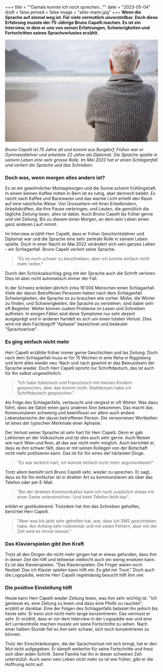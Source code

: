 +++
title = "\"Damals konnte ich noch sprechen...\""
date = "2023-05-04"
draft = false
pinned = false
image = "alter-mann.jpg"
+++
**Wenn die Sprache auf einmal weg ist. Für viele vermutlich unvorstellbar. Doch diese Erfahrung musste der 75-Jährige Bruno Capelli machen. Es ist ein Interview, in dem er uns von seinen Erfahrungen, Schwierigkeiten und Fortschritten seines Sprachverlustes erzählt.**

![Alter Mann von hinten - Bilder und Stockfotos - iStock](alter-mann.jpg)



*Bruno Capelli ist 75 Jahre alt und kommt aus Burgdorf. Früher war er Gymnasiallehrer und arbeitete 22 Jahre als Diplomat. Die Sprache spielte in seinem Leben eine sehr grosse Rolle. Im Mai 2022 hat er einen Schlaganfall und verliert die Sprache und das Schreiben.*



### Doch was, wenn morgen alles anders ist?

Es ist ein gewöhnlicher Montagmorgen und die Sonne scheint frühlingshaft. In einem kleinen Kaffee mitten in Bern ist es ruhig, aber dennoch belebt. Es riecht nach Kaffee und Backwaren und das warme Licht erhellt den Raum auf eine natürliche Weise. Von Grosseltern mit ihren Enkelkindern, Arbeitskräften, die Ihre Pause verbringen, und Leuten, die gemütlich die tägliche Zeitung lesen, alles ist dabei. Auch Bruno Capelli las früher gerne und viel Zeitung. Bis zu diesem einen Morgen, an dem sein Leben einen ganz anderen Lauf nimmt.

Im Interview erzählt Herr Capelli, dass er früher Geschichtslehrer und Diplomat war und die Sprache eine sehr zentrale Rolle in seinem Leben spielte. Doch in einer Nacht im Mai 2022 verändert sich sein ganzes Leben - ein Schlaganfall. Bruno Capelli verliert seine Sprache.

> "Es ist noch schwer zu beschreiben, aber ich konnte einfach nicht mehr reden."

Durch den Schicksalsschlag ging mit der Sprache auch die Schrift verloren. Dies ist aber nicht automatisch immer der Fall.

In der Schweiz erleiden jährlich zirka 16'000 Menschen einen Schlaganfall. Viele der davon Betroffenen Personen haben nach dem Schlaganfall Schwierigkeiten, die Sprache so zu brauchen wie vorher. Mühe, die Wörter zu finden, und Schwierigkeiten, die Sprache zu verstehen, sind dabei sehr oft Begleiter. Weiter können zudem Probleme im Lesen und Schreiben auftreten. In einigen Fällen sind diese Symptome nur sehr dezent ausgeprägt und in anderen handelt es sich um einen totalen Verlust. Dies wird mit dem Fachbegriff "Aphasie" bezeichnet und bedeutet "Sprachverlust".

### Es ging einfach nicht mehr

Herr Capelli erzählte früher immer gerne Geschichten und las Zeitung. Doch nach dem Schlaganfall muss er für 15 Wochen in eine Reha in Riggisberg und lernt alles wieder neu. Nach und nach gewinnt er das Bewusstsein der Sprache wieder. Doch Herr Capelli spricht nur Schriftdeutsch, das ist auch für Ihn selbst ungewöhnlich. 

> "Ich habe Italienisch und Französisch mit meinen Kindern gesprochen, aber das kommt nicht. Stattdessen habe ich Schriftdeutsch gesprochen."

Als Folge des Schlaganfalls, vertauscht und vergisst er oft Wörter. Was dazu führt, dass die Sätze einen ganz anderen Sinn bekommen. Das macht das Kommunizieren schwierig und beeinflusst vor allem auch andere Lebensbereiche der davon betroffenen Person. Die verworrenen Wortketten ist eines der typischen Merkmale einer Aphasie. 

Der Verlust seiner Sprache ist sehr hart für Herr Capelli. Denn er gab Lektionen an der Volksschule und tat dies auch sehr gerne. Auch Reisen wie nach Wien und Rom, all das war nicht mehr möglich. Auch berichtet er, dass es ihm schwer fällt, dass er mit seinen Kollegen von der Botschaft nicht mehr politisieren kann. Das ist für Ihn eines der härtesten Dinge. 

> "Es war wirklich hart, ich konnte einfach nicht mehr argumentieren!"

Trotz allem bemüht sich Bruno Capelli sehr, wieder zu sprechen. Er sagt, dass es für Ihn einfacher ist in direkter Art zu kommunizieren als über das Telefon oder per E-Mail. 

> "Bei der direkten Kommunikation kann ich noch zusätzlich etwas mit einer Geste unterstreichen. Und beim Telefon fehlt das",

erklärt er gestikulierend. Trotzdem hat ihm das Schreiben geholfen, berichtet Herr Capelli. 

> "Aber was bis jetzt sehr geholfen hat, war, dass ich SMS geschrieben habe. Am Anfang sehr rudimentär und mit vielen Fehlern, aber mit der Zeit wird es immer besser."

### Das Klavierspielen gibt ihm Kraft 

Trotz all den Dingen die nicht mehr gingen hat er etwas gefunden, dass ihm in dieser Zeit die hilft und teilweise vielleicht auch ein wenig ersetzen kann. Es ist das Klavierspielen. "Das Klavierspielen. Die Finger waren noch flexibel. Das ich Klavier spielen kann hilft mir. Es gibt mir Trost." Doch auch die Logopädie, welche Herr Capelli regelmässig besucht hilft ihm viel.

### Die positive Einstellung hilft

Heute kann Herr Capelli wieder Zeitung lesen, was ihm sehr wichtig ist. "Ich geniesse es, eine Zeitung zu lesen und dazu eine Pfeife zu rauchen", erzählt er dankbar. Eine der Folgen des Schlaganfalls belastet ihn jedoch bis heute sehr. Er kann sich nicht mehr lange konzentrieren. Das vermisst er sehr. Er erzählt, dass er vor dem Interview in der Logopädie war und eine Art Lernkontrolle machen musste um seine Fortschritte zu sehen. Nach einer halben Stunde fiel es ihm sehr schwer, sich noch konzentrieren zu können.

Trotz der Einschränkungen, die der Sprachverlust mit sich bringt, hat er den Mut nicht aufgegeben. Er kämpft weiterhin für seine Fortschritte und freut sich über jeden Schritt. Seine Familie hat ihn in dieser schweren Zeit unterstützt. Auch wenn sein Leben nicht mehr so ist wie früher, gibt er die Hoffnung nicht auf.
